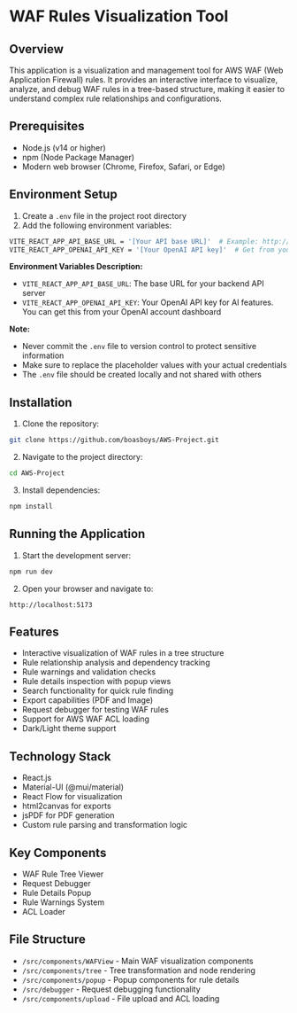 # WAF Rules Visualization Tool

## Overview
This application is a visualization and management tool for AWS WAF (Web Application Firewall) rules. It provides an interactive interface to visualize, analyze, and debug WAF rules in a tree-based structure, making it easier to understand complex rule relationships and configurations.

## Prerequisites
- Node.js (v14 or higher)
- npm (Node Package Manager)
- Modern web browser (Chrome, Firefox, Safari, or Edge)

## Environment Setup
1. Create a `.env` file in the project root directory
2. Add the following environment variables:
```bash
VITE_REACT_APP_API_BASE_URL = '[Your API base URL]'  # Example: http://localhost:5000/api
VITE_REACT_APP_OPENAI_API_KEY = '[Your OpenAI API key]'  # Get from your OpenAI account
```

**Environment Variables Description:**
- `VITE_REACT_APP_API_BASE_URL`: The base URL for your backend API server
- `VITE_REACT_APP_OPENAI_API_KEY`: Your OpenAI API key for AI features. You can get this from your OpenAI account dashboard

**Note:** 
- Never commit the `.env` file to version control to protect sensitive information
- Make sure to replace the placeholder values with your actual credentials
- The `.env` file should be created locally and not shared with others

## Installation

1. Clone the repository:
```bash
git clone https://github.com/boasboys/AWS-Project.git
```

2. Navigate to the project directory:
```bash
cd AWS-Project
```

3. Install dependencies:
```bash
npm install
```

## Running the Application

1. Start the development server:
```bash
npm run dev
```

2. Open your browser and navigate to:
```
http://localhost:5173
```

## Features
- Interactive visualization of WAF rules in a tree structure
- Rule relationship analysis and dependency tracking
- Rule warnings and validation checks
- Rule details inspection with popup views
- Search functionality for quick rule finding
- Export capabilities (PDF and Image)
- Request debugger for testing WAF rules
- Support for AWS WAF ACL loading
- Dark/Light theme support

## Technology Stack
- React.js
- Material-UI (@mui/material)
- React Flow for visualization
- html2canvas for exports
- jsPDF for PDF generation
- Custom rule parsing and transformation logic

## Key Components
- WAF Rule Tree Viewer
- Request Debugger
- Rule Details Popup
- Rule Warnings System
- ACL Loader

## File Structure
- `/src/components/WAFView` - Main WAF visualization components
- `/src/components/tree` - Tree transformation and node rendering
- `/src/components/popup` - Popup components for rule details
- `/src/debugger` - Request debugging functionality
- `/src/components/upload` - File upload and ACL loading
